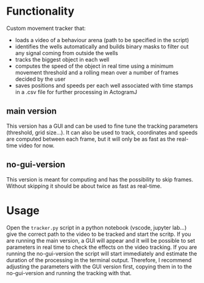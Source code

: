 # Functionality
Custom movement tracker that:
- loads a video of a behaviour arena (path to be specified in the script)
- identifies the wells automatically and builds binary masks to filter out any signal coming from outside the wells
- tracks the biggest object in each well
- computes the speed of the object in real time using a minimum movement threshold and a rolling mean over a number of frames decided by the user
- saves positions and speeds per each well associated with time stamps in a .csv file for further processing in ActogramJ

## main version
This version has a GUI and can be used to fine tune the tracking parameters (threshold, grid size...).
It can also be used to track, coordinates and speeds are computed between each frame, but it will only be as fast as the real-time video for now.

## no-gui-version
This version is meant for computing and has the possibility to skip frames. Without skipping it should be about twice as fast as real-time. 

# Usage
Open the `tracker.py` script in a python notebook (vscode, jupyter lab...) give the correct path to the video to be tracked and start the scritp. If you are running the main version, a GUI will appear and it will be possible to set parameters in real time to check the effects on the video tracking. 
If you are running the no-gui-version the script will start immediately and estimate the duration of the processing in the terminal output. Therefore, I recommend adjusting the parameters with the GUI version first, copying them in to the no-gui-version and running the tracking with that. 
